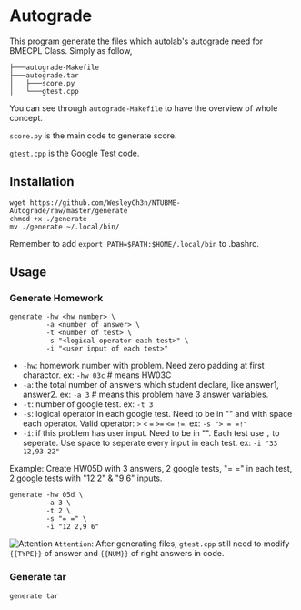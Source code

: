 # Autograde
This program generate the files which autolab's autograde need for BMECPL Class. Simply as follow,
```
├───autograde-Makefile
├───autograde.tar
│   ├───score.py
│   └───gtest.cpp
```

You can see through `autograde-Makefile` to have the overview of whole concept.

`score.py` is the main code to generate score.

`gtest.cpp` is the Google Test code.

## Installation
```
wget https://github.com/WesleyCh3n/NTUBME-Autograde/raw/master/generate
chmod +x ./generate
mv ./generate ~/.local/bin/
```
Remember to add `export PATH=$PATH:$HOME/.local/bin` to .bashrc.

## Usage
### Generate Homework
```
generate -hw <hw number> \
         -a <number of answer> \
         -t <number of test> \
         -s "<logical operator each test>" \
         -i "<user input of each test>"
```

- `-hw`: homework number with problem. Need zero padding at first charactor. ex: `-hw 03c` # means HW03C
- `-a`: the total number of answers which student declare, like answer1, answer2. ex: `-a 3` # means this problem have 3 answer variables.
- `-t`: number of google test. ex: `-t 3`
- `-s`: logical operator in each google test. Need to be in "" and with space each operator. Valid operator: `>` `<` `=` `>=` `<=` `!=`. ex: `-s "> = =!"`
- `-i`: if this problem has user input. Need to be in "". Each test use `,` to seperate. Use space to seperate every input in each test. ex: `-i "33 12,93 22"`

Example:
Create HW05D with 3 answers, 2 google tests, "= =" in each test, 2 google tests with "12 2" & "9 6" inputs.
```
generate -hw 05d \
         -a 3 \
         -t 2 \
         -s "= =" \
         -i "12 2,9 6"
```
![Attention](https://via.placeholder.com/15/f03c15/000000?text=Attention) `Attention`: After generating files, `gtest.cpp` still need to modify `{{TYPE}}` of answer and `{{NUM}}` of right answers in code.

### Generate tar
```
generate tar
```
